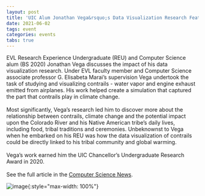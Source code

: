 ```yaml
---
layout: post
title: 'UIC Alum Jonathan Vega&rsquo;s Data Visualization Research Featured in CS News'
date: 2021-06-02
tags: event
categories: events
tabs: true
---
```


EVL Research Experience Undergraduate (REU) and Computer Science alum (BS 2020) Jonathan Vega discusses the impact of his data visualization research.  Under EVL faculty member and Computer Science associate professor G. Elisabeta Marai&rsquo;s supervision Vega undertook the task of studying and visualizing contrails - water vapor and engine exhaust emitted from airplanes.  His work helped create a simulation that captured the part that contrails play in climate change.<br><br>
Most significantly, Vega&rsquo;s research led him to discover more about the relationship between contrails, climate change and the potential impact upon the Colorado River and his Native American tribe&rsquo;s daily lives, including food, tribal traditions and ceremonies.  Unbeknownst to Vega when he embarked on his REU was how the data visualization of contrails could be directly linked to his tribal community and global warming.<br><br>
Vega&rsquo;s work earned him the UIC Chancellor&rsquo;s Undergraduate Research Award in 2020.<br><br>
See the full article in the <a href="https://cs.uic.edu/news-stories/data-visualizations-unite-water-and-air/">Computer Science News</a>.

![image](https://www.evl.uic.edu/output/originals/jvega-2.png-srcw.jpg){:style="max-width: 100%"}

